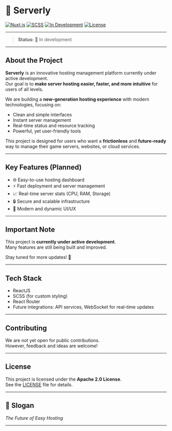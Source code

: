 # 🚀 Serverly

[![Nuxt.js](https://img.shields.io/badge/Nuxt.js-00DC82?style=for-the-badge&logo=nuxtdotjs&logoColor=white)](https://nuxt.com/)
[![SCSS](https://img.shields.io/badge/SCSS-CC6699?style=for-the-badge&logo=sass&logoColor=white)](https://sass-lang.com/)
[![In Development](https://img.shields.io/badge/status-in%20development-yellow?style=for-the-badge)](#)
[![License](https://img.shields.io/badge/license-Apache_2.0-blue?style=for-the-badge)](./LICENSE)

---

> **Status:** 🚧 In development

---

## About the Project

**Serverly** is an innovative hosting management platform currently under active development.  
Our goal is to **make server hosting easier, faster, and more intuitive** for users of all levels.

We are building a **new-generation hosting experience** with modern technologies, focusing on:
- Clean and simple interfaces
- Instant server management
- Real-time status and resource tracking
- Powerful, yet user-friendly tools

This project is designed for users who want a **frictionless** and **future-ready** way to manage their game servers, websites, or cloud services.

---

## Key Features (Planned)

- 🌐 Easy-to-use hosting dashboard
- ⚡ Fast deployment and server management
- 📈 Real-time server stats (CPU, RAM, Storage)
- 🔒 Secure and scalable infrastructure
- 🎨 Modern and dynamic UI/UX

---

## Important Note

This project is **currently under active development**.  
Many features are still being built and improved.

Stay tuned for more updates! 🚀

---

## Tech Stack

- ReactJS
- SCSS (for custom styling)
- React Router
- Future integrations: API services, WebSocket for real-time updates

---

## Contributing

We are not yet open for public contributions.  
However, feedback and ideas are welcome!

---

## License

This project is licensed under the **Apache 2.0 License**.  
See the [LICENSE](./LICENSE) file for details.

---

## 🚀 Slogan

_The Future of Easy Hosting_

---
